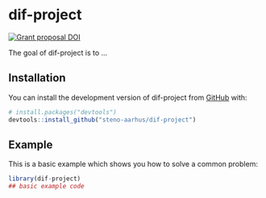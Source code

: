
# dif-project

<!-- badges: start -->
[![Grant proposal DOI](https://zenodo.org/badge/DOI/10.5281/zenodo.6511112.svg)](https://doi.org/10.5281/zenodo.6511112)
<!-- badges: end -->

The goal of dif-project is to ...

## Installation

You can install the development version of dif-project from [GitHub](https://github.com/) with:

``` r
# install.packages("devtools")
devtools::install_github("steno-aarhus/dif-project")
```

## Example

This is a basic example which shows you how to solve a common problem:

``` r
library(dif-project)
## basic example code
```

